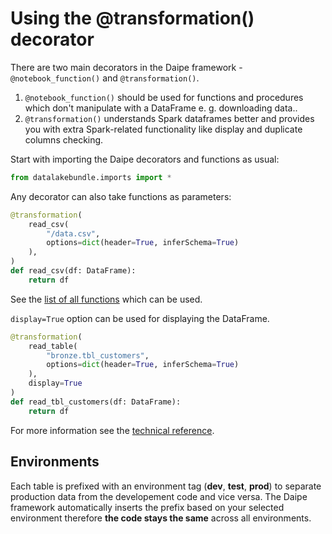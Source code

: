 # Using the @transformation() decorator

There are two main decorators in the Daipe framework - `@notebook_function()` and `@transformation()`.

1. `@notebook_function()` should be used for functions and procedures which don't manipulate with a DataFrame e. g. downloading data..
1. `@transformation()` understands Spark dataframes better and provides you with extra Spark-related functionality like display and duplicate columns checking.

Start with importing the Daipe decorators and functions as usual:

```python
from datalakebundle.imports import *
```

Any decorator can also take functions as parameters:

```python
@transformation(
    read_csv(
        "/data.csv",
        options=dict(header=True, inferSchema=True)
    ),
)
def read_csv(df: DataFrame):
    return df
```

See the [list of all functions](input-decorators.md#transformation) which can be used.

`display=True` option can be used for displaying the DataFrame.

```python
@transformation(
    read_table(
        "bronze.tbl_customers",
        options=dict(header=True, inferSchema=True)
    ),
    display=True
)
def read_tbl_customers(df: DataFrame):
    return df
```

For more information see the [technical reference](input-decorators.md#transformation).

## Environments

Each table is prefixed with an environment tag (__dev__, __test__, __prod__) to separate production data from the developement code and vice versa. The Daipe framework automatically inserts the prefix based on your selected environment therefore __the code stays the same__ across all environments.
